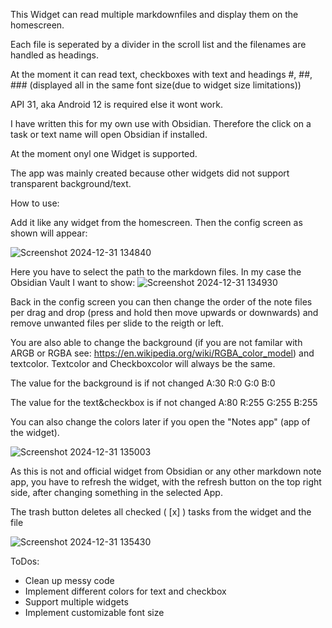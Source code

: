This Widget can read multiple markdownfiles and display them on the homescreen.

Each file is seperated by a divider in the scroll list and the filenames are handled as headings.

At the moment it can read text, checkboxes with text and headings #, ##, ### (displayed all in the same font size(due to widget size limitations))

API 31, aka Android 12 is required else it wont work.

I have written this for my own use with Obsidian. Therefore the click on a task or text name will open Obsidian if installed.

At the moment onyl one Widget is supported.

The app was mainly created because other widgets did not support transparent background/text.




How to use:

Add it like any widget from the homescreen.
Then the config screen as shown will appear:

![Screenshot 2024-12-31 134840](https://github.com/user-attachments/assets/d44e9a3e-b8e7-4469-bf08-7d2bf08d16b3)

Here you have to select the path to the markdown files. In my case the Obsidian Vault I want to show:
![Screenshot 2024-12-31 134930](https://github.com/user-attachments/assets/f1807fcc-3fcd-4efd-a7a6-8ef44e571b5e)

Back in the config screen you can then change the order of the note files per drag and drop (press and hold then move upwards or downwards) and remove unwanted files per slide to the reigth or left.

You are also able to change the background (if you are not familar with ARGB or RGBA see: https://en.wikipedia.org/wiki/RGBA_color_model) and textcolor. Textcolor and Checkboxcolor will always be the same.

The value for the background is if not changed A:30 R:0 G:0 B:0

The value for the text&checkbox is if not changed A:80 R:255 G:255 B:255

You can also change the colors later if you open the "Notes app" (app of the widget).

![Screenshot 2024-12-31 135003](https://github.com/user-attachments/assets/8b9aa139-c145-4579-9f26-97282a9fec59)

As this is not and official widget from Obsidian or any other markdown note app, you have to refresh the widget, with the refresh button on the top right side, after changing something in the selected App.

The trash button deletes all checked ( [x] ) tasks from the widget and the file

![Screenshot 2024-12-31 135430](https://github.com/user-attachments/assets/d6300e6f-544c-4d43-96bb-48044b0e3aef)



ToDos:
- Clean up messy code
- Implement different colors for text and checkbox
- Support multiple widgets
- Implement customizable font size




